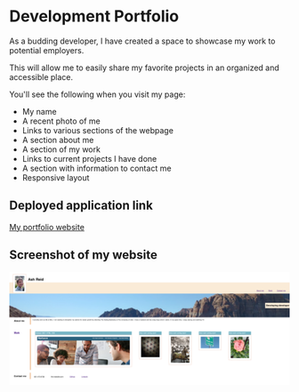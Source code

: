 # Development Portfolio

As a budding developer, I have created a space to showcase my work to potential employers. 

This will allow me to easily share my favorite projects in an organized and accessible place. 

You'll see the following when you visit my page:
- My name
- A recent photo of me
- Links to various sections of the webpage
- A section about me
- A section of my work
- Links to current projects I have done
- A section with information to contact me
- Responsive layout

## Deployed application link

[My portfolio website](https://ashtreid.github.io/candidate-portfolio-portal/)

## Screenshot of my website

![Portfolio](./website-sample.png)